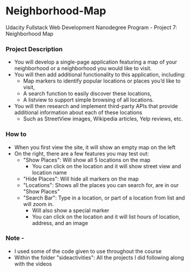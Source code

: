 # Neighborhood-Map
Udacity Fullstack Web Development Nanodegree Program - Project 7: Neighborhood Map

### Project Description
- You will develop a single-page application featuring a map of your neighborhood or a neighborhood you would like to visit. 
- You will then add additional functionality to this application, including: 
    - Map markers to identify popular locations or places you’d like to visit, 
    - A search function to easily discover these locations, 
    - A listview to support simple browsing of all locations. 
- You will then research and implement third-party APIs that provide additional information about each of these locations 
    - Such as StreetView images, Wikipedia articles, Yelp reviews, etc.

### How to
- When you first view the site, it will show an empty map on the left
- On the right, there are a few features you may test out:
    - "Show Places": Will show all 5 locations on the map
        - You can click on the location and it will show street view and location name
    - "Hide Places": Will hide all markers on the map
    - "Locations": Shows all the places you can search for, are in our "Show Places"
    - "Search Bar": Type in a location, or part of a location from list and will zoom in.
        - Will also show a special marker
        - You can click on the location and it will list hours of location, address, and an image

### Note -
- I used some of the code given to use throughout the course
- Within the folder "sideactivities": All the projects I did following along with the videos